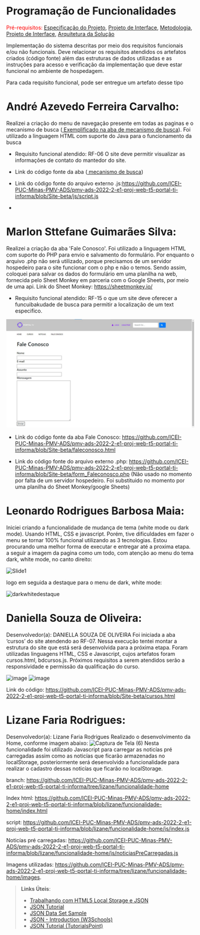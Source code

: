 # Programação de Funcionalidades

<span style="color:red">Pré-requisitos: <a href="2-Especificação do Projeto.md"> Especificação do Projeto</a></span>, <a href="3-Projeto de Interface.md"> Projeto de Interface</a>, <a href="4-Metodologia.md"> Metodologia</a>, <a href="3-Projeto de Interface.md"> Projeto de Interface</a>, <a href="5-Arquitetura da Solução.md"> Arquitetura da Solução</a>

Implementação do sistema descritas por meio dos requisitos funcionais e/ou não funcionais. Deve relacionar os requisitos atendidos os artefatos criados (código fonte) além das estruturas de dados utilizadas e as instruções para acesso e verificação da implementação que deve estar funcional no ambiente de hospedagem.

Para cada requisito funcional, pode ser entregue um artefato desse tipo
 # André Azevedo Ferreira Carvalho:
 Realizei a criação do menu de navegação presente em todas as paginas e o mecanismo de busca (<a href="https://github.com/ICEI-PUC-Minas-PMV-ADS/pmv-ads-2022-2-e1-proj-web-t5-portal-ti-informa/blob/Site-beta/mecanismo de buxca.html"> Exemplificado na aba de mecanismo de busca</a></span>). Foi utilizado a linguagem HTML com suporte do Java para o funcionamento da busca
  - Requisito funcional atendido: RF-06 O site deve permitir visualizar as informações de contato
do mantedor do site.

- Link do código fonte da aba (<a href="https://github.com/ICEI-PUC-Minas-PMV-ADS/pmv-ads-2022-2-e1-proj-web-t5-portal-ti-informa/blob/Site-beta/mecanismo de buxca.html">  mecanismo de busca</a></span>)

- Link do código fonte do arquivo externo .js:https://github.com/ICEI-PUC-Minas-PMV-ADS/pmv-ads-2022-2-e1-proj-web-t5-portal-ti-informa/blob/Site-beta/js/script.js
- 

 # Marlon Sttefane Guimarães Silva:
 Realizei a criação da aba 'Fale Conosco'. Foi utilizado a linguagem HTML com suporte do PHP para envio e salvamento do formulário.
 Por enquanto o arquivo .php não será utilizado, porque precisamos de um servidor hospedeiro para o site funcionar com o php e não o temos. Sendo assim, coloquei para salvar os dados do formulário em uma planilha na web, fornecida pelo Sheet Monkey em parceria com o Google Sheets, por meio de uma api.
 Link do Sheet Monkey: https://sheetmonkey.io/
 
- Requisito funcional atendido: RF-15 o que um site deve oferecer a funcuibakudade de busca para permitir a localização de um text especifico.
 

![Fale Conosco](img/FaleConoscoPrintNew.jpg)

- Link do código fonte da aba Fale Conosco: https://github.com/ICEI-PUC-Minas-PMV-ADS/pmv-ads-2022-2-e1-proj-web-t5-portal-ti-informa/blob/Site-beta/faleconosco.html

- Link do código fonte do arquivo externo .php: https://github.com/ICEI-PUC-Minas-PMV-ADS/pmv-ads-2022-2-e1-proj-web-t5-portal-ti-informa/blob/Site-beta/form_Faleconosco.php
(Não usado no momento por falta de um servidor hospedeiro. Foi substituido no momento por uma planilha do Sheet Monkey/google Sheets)

# Leonardo Rodrigues Barbosa Maia:

Iniciei criando a funcionalidade de mudança de tema (white mode ou dark mode). Usando HTML, CSS e javascript. Porém, tive dificuldades em fazer o menu se tornar 100% funcional utilizando as 3 tecnologias. Estou procurando uma melhor forma de executar e entregar até a proxima etapa.
a seguir a imagem da pagina como um todo, com atenção ao menu do tema dark, white mode, no canto direito:

![Slide1](https://user-images.githubusercontent.com/114547158/201138314-786a0a2b-b68e-420a-81f6-f324935407d8.JPG)

logo em seguida a destaque para o menu de dark, white mode:

![darkwhitedestaque](https://user-images.githubusercontent.com/114547158/201138697-d97d036f-e004-4892-ae8e-36cd912fccbf.JPG)

# Daniella Souza de Oliveira:

Desenvolvedor(a): DANIELLA SOUZA DE OLIVEIRA
Foi iniciada a aba ‘cursos’ do site atendendo ao RF-07. Nessa execução tentei montar a estrutura do site que está será desenvolvida para a próxima etapa. Foram utilizadas linguagens HTML, CSS e Javascript, cujos artefatos foram cursos.html, bdcursos.js. Próximos requisitos a serem atendidos serão a responsividade e permissão da qualificação do curso. 

 ![image](https://user-images.githubusercontent.com/114544326/201188740-67f3d6da-81cc-4b8a-be15-93dab5926969.png)
![image](https://user-images.githubusercontent.com/114544326/201188764-bb4f6a10-d214-4b50-99ff-407190d6eb02.png)


Link do código: https://github.com/ICEI-PUC-Minas-PMV-ADS/pmv-ads-2022-2-e1-proj-web-t5-portal-ti-informa/blob/Site-beta/cursos.html

# Lizane Faria Rodrigues:

Desenvolvedor(a): Lizane Faria Rodrigues
Realizado o desenvolvimento da Home, conforme imagem abaixo:
![Captura de Tela (6)](https://user-images.githubusercontent.com/114541642/201231257-be6a44fc-0ecf-47e1-b5be-60fefcb5b30a.png)
Nesta funcionalidade foi utilizado Javascript para carregar as noticías pré carregadas assim como as noticías que ficarão armazenadas no localStorage, posteriormente será desenvolvido a funcionalidade para realizar o cadastro dessas noticías que ficarão no localStorage.

branch:
https://github.com/ICEI-PUC-Minas-PMV-ADS/pmv-ads-2022-2-e1-proj-web-t5-portal-ti-informa/tree/lizane/funcionalidade-home

Index html:
https://github.com/ICEI-PUC-Minas-PMV-ADS/pmv-ads-2022-2-e1-proj-web-t5-portal-ti-informa/blob/lizane/funcionalidade-home/index.html

script:
https://github.com/ICEI-PUC-Minas-PMV-ADS/pmv-ads-2022-2-e1-proj-web-t5-portal-ti-informa/blob/lizane/funcionalidade-home/js/index.js

Noticías pré carregadas:
https://github.com/ICEI-PUC-Minas-PMV-ADS/pmv-ads-2022-2-e1-proj-web-t5-portal-ti-informa/blob/lizane/funcionalidade-home/js/noticiasPreCarregadas.js

Imagens utilizadas:
https://github.com/ICEI-PUC-Minas-PMV-ADS/pmv-ads-2022-2-e1-proj-web-t5-portal-ti-informa/tree/lizane/funcionalidade-home/images.




> **Links Úteis**:
>
> - [Trabalhando com HTML5 Local Storage e JSON](https://www.devmedia.com.br/trabalhando-com-html5-local-storage-e-json/29045)
> - [JSON Tutorial](https://www.w3resource.com/JSON)
> - [JSON Data Set Sample](https://opensource.adobe.com/Spry/samples/data_region/JSONDataSetSample.html)
> - [JSON - Introduction (W3Schools)](https://www.w3schools.com/js/js_json_intro.asp)
> - [JSON Tutorial (TutorialsPoint)](https://www.tutorialspoint.com/json/index.htm)
